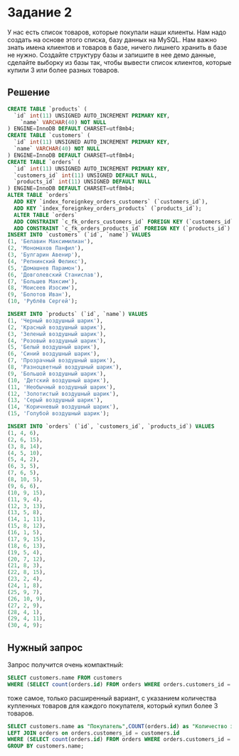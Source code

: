 # Задание 2
У нас есть список товаров, которые покупали наши клиенты. Нам надо создать на основе этого списка, базу данных на MySQL. Нам важно знать имена клиентов и товаров в базе, ничего лишнего хранить в базе не нужно. Создайте структуру базы и запишите в нее демо данные, сделайте выборку из базы так, чтобы вывести список клиентов, которые купили 3 или более разных товаров.  


## Решение
```sql
CREATE TABLE `products` (
  `id` int(11) UNSIGNED AUTO_INCREMENT PRIMARY KEY,
	`name` VARCHAR(40) NOT NULL
) ENGINE=InnoDB DEFAULT CHARSET=utf8mb4;
CREATE TABLE `customers` (
  `id` int(11) UNSIGNED AUTO_INCREMENT PRIMARY KEY,
  `name` VARCHAR(40) NOT NULL
) ENGINE=InnoDB DEFAULT CHARSET=utf8mb4;
CREATE TABLE `orders` (
  `id` int(11) UNSIGNED AUTO_INCREMENT PRIMARY KEY,
  `customers_id` int(11) UNSIGNED DEFAULT NULL,
  `products_id` int(11) UNSIGNED DEFAULT NULL
) ENGINE=InnoDB DEFAULT CHARSET=utf8mb4;
ALTER TABLE `orders`
  ADD KEY `index_foreignkey_orders_customers` (`customers_id`),
  ADD KEY `index_foreignkey_orders_products` (`products_id`);
  ALTER TABLE `orders`
  ADD CONSTRAINT `c_fk_orders_customers_id` FOREIGN KEY (`customers_id`) REFERENCES `customers` (`id`) ON DELETE SET NULL ON UPDATE SET NULL,
  ADD CONSTRAINT `c_fk_orders_products_id` FOREIGN KEY (`products_id`) REFERENCES `products` (`id`) ON DELETE SET NULL ON UPDATE SET NULL;
INSERT INTO `customers` (`id`, `name`) VALUES
(1, 'Белавин Максимилиан'),
(2, 'Мономахов Панфил'),
(3, 'Булгарин Авенир'),
(4, 'Репнинский Феликс'),
(5, 'Домашнев Парамон'),
(6, 'Довголевский Станислав'),
(7, 'Большев Максим'),
(8, 'Моисеев Изосим'),
(9, 'Болотов Иван'),
(10, 'Рублёв Сергей');

INSERT INTO `products` (`id`, `name`) VALUES
(1, 'Черный воздушный шарик'),
(2, 'Красный воздушный шарик'),
(3, 'Зеленый воздушный шарик'),
(4, 'Розовый воздушный шарик'),
(5, 'Белый воздушный шарик'),
(6, 'Синий воздушный шарик'),
(7, 'Прозрачный воздушный шарик'),
(8, 'Разноцветный воздушный шарик'),
(9, 'Большой воздушный шарик'),
(10, 'Детский воздушный шарик'),
(11, 'Необычный воздушный шарик'),
(12, 'Золотистый воздушный шарик'),
(13, 'Серый воздушный шарик'),
(14, 'Коричневый воздушный шарик'),
(15, 'Голубой воздушный шарик');

INSERT INTO `orders` (`id`, `customers_id`, `products_id`) VALUES
(1, 4, 6),
(2, 6, 15),
(3, 8, 14),
(4, 5, 10),
(5, 4, 2),
(6, 3, 5),
(7, 6, 5),
(8, 10, 5),
(9, 6, 6),
(10, 9, 15),
(11, 9, 4),
(12, 3, 13),
(13, 5, 8),
(14, 1, 11),
(15, 8, 12),
(16, 1, 5),
(17, 9, 15),
(18, 6, 13),
(19, 5, 4),
(20, 7, 12),
(21, 8, 3),
(22, 8, 15),
(23, 2, 4),
(24, 1, 8),
(25, 9, 7),
(26, 10, 9),
(27, 2, 9),
(28, 4, 1),
(29, 4, 11),
(30, 4, 9);
```

## Нужный запрос
Запрос получится очень компактный:
```sql
SELECT customers.name FROM customers
WHERE (SELECT count(orders.id) FROM orders WHERE orders.customers_id = customers.id) >= 3;
```
тоже самое, только расширенный вариант, с указанием количества купленных товаров для каждого покупателя, который купил более 3 товаров.
```sql
SELECT customers.name as "Покупатель",COUNT(orders.id) as "Количество заказанных товаров" FROM customers
LEFT JOIN orders on orders.customers_id = customers.id
WHERE (SELECT count(orders.id) FROM orders WHERE orders.customers_id = customers.id) >= 3
GROUP BY customers.name;
```

